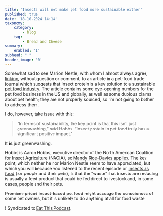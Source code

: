 ```yaml
---
title: 'Insects will not make pet food more sustainable either'
published: true
date: '18-10-2024 14:14'
taxonomy:
    category:
        - blog
    tag:
        - Bread and Cheese
summary:
    enabled: '1'
subhead: " "
header_image: '0'
---
```


Somewhat sad to see Marion Nestle, with whom I almost always agree, [linking](https://www.foodpolitics.com/2024/10/pet-food-ii-the-environmental-impact/#:~:text=pet%20food%20sustainability), without question or comment, to an article in a pet-food trade journal which suggests that [insect protein is a key solution to a sustainable pet food industry](https://www.petfoodindustry.com/insect-based-cat-and-dog-food/news/15677692/insect-protein-is-a-key-solution-to-a-sustainable-pet-food-industry). The article contains some eye-opening numbers for the pet food business in the US and globally, as well as some dubious claims about pet health; they are not properly sourced, so I’m not going to bother to address them.

I do, however, take issue with this:

> “In terms of sustainability, the key point is that this isn’t just greenwashing,” said Hobbs. “Insect protein in pet food truly has a significant positive impact.”

It **is** just greenwashing.

Hobbs is Aaron Hobbs, executive director of the North American Coalition for Insect Agriculture (NACIA), so [Mandy Rice-Davies applies](https://en.wikipedia.org/wiki/Wikipedia:Mandy_Rice-Davies_applies). The key point, which neither he nor Marion Nestle seem to have appreciated, but which you will because you listened to the recent episode on [insects as food](https://www.eatthispodcast.com/no-insects/) (for people and their pets), is that the “waste” that insects are reducing is usually a feed product that could be fed direct to livestock and, in some cases, people and their pets.

Premium-priced insect-based pet food might assuage the consciences of some pet owners, but it is unlikely to do anything at all for food waste.

! Syndicated to <a href="https://www.eatthispodcast.com/insects-pet-food">Eat This Podcast</a>.